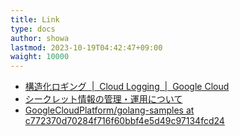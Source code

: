 ```yaml
---
title: Link
type: docs
author: showa
lastmod: 2023-10-19T04:42:47+09:00
waight: 10000
---
```


- [構造化ロギング  |  Cloud Logging  |  Google Cloud](https://cloud.google.com/logging/docs/structured-logging?hl=ja)
- [シークレット情報の管理・運用について](https://zenn.dev/yuuuuugo/articles/40bbb7f8ee19b1)
- [GoogleCloudPlatform/golang-samples at c772370d70284f716f60bbf4e5d49c97134fcd24](https://github.com/GoogleCloudPlatform/golang-samples/tree/c772370d70284f716f60bbf4e5d49c97134fcd24)
